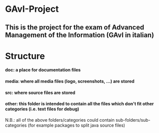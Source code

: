 # GAvI-Project

## This is the project for the exam of Advanced Management of the Information (GAvI in italian)

# Structure 

#### doc: a place for documentation files

#### media: where all media files (logo, screenshots, ...) are stored

#### src: where source files are stored

#### other: this folder is intended to contain all the files which don't fit other categories (i.e. text files for debug)

N.B.: all of the above folders/categories could contain sub-folders/sub-categories (for example packages to split java source files)
